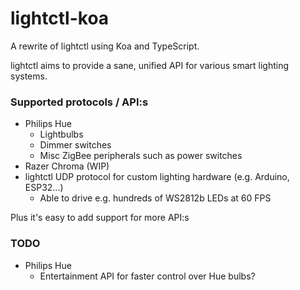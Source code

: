 # lightctl-koa

A rewrite of lightctl using Koa and TypeScript.

lightctl aims to provide a sane, unified API for various smart lighting systems.

### Supported protocols / API:s

- Philips Hue
  - Lightbulbs
  - Dimmer switches
  - Misc ZigBee peripherals such as power switches
- Razer Chroma (WIP)
- lightctl UDP protocol for custom lighting hardware (e.g. Arduino, ESP32...)
  - Able to drive e.g. hundreds of WS2812b LEDs at 60 FPS

Plus it's easy to add support for more API:s

### TODO

- Philips Hue
  - Entertainment API for faster control over Hue bulbs?
